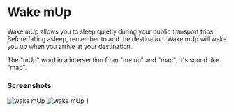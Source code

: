 # Wake mUp
Wake mUp allows you to sleep quietly during your public transport trips. Before falling asleep, remember to add the destination. 
Wake mUp will wake you up when you arrive at your destination. 

The "mUp" word in a intersection from "me up" and "map". It's sound like "map".


### Screenshots
![wake mUp](https://user-images.githubusercontent.com/7716796/159279829-02e42988-78a5-42e7-9810-a98127321c59.png)
![wake mUp 1](https://user-images.githubusercontent.com/7716796/159279816-7de3bd70-5d38-4aeb-afad-4ce0535b4dd7.png)
